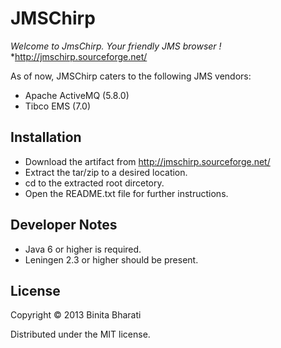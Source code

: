 # JMSChirp
*Welcome to JmsChirp. Your friendly JMS browser !*
*http://jmschirp.sourceforge.net/

As of now, JMSChirp caters to the following JMS vendors:  
* Apache ActiveMQ (5.8.0)
* Tibco EMS (7.0)


## Installation
* Download the artifact from http://jmschirp.sourceforge.net/ 
* Extract the tar/zip to a desired location.
* cd to the extracted root dircetory.
* Open the README.txt file for further instructions. 
 
## Developer Notes
* Java 6 or higher is required.
* Leningen 2.3 or higher should be present. 

## License

Copyright © 2013 Binita Bharati

Distributed under the MIT license. 
